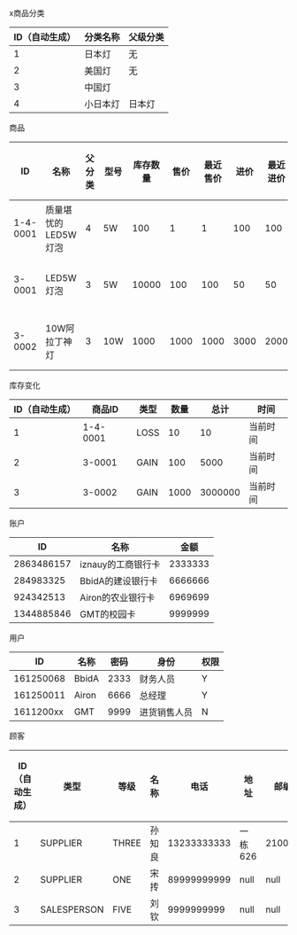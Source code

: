 x商品分类

| ID（自动生成） | 分类名称 | 父级分类 |
| -------- | ---- | ---- |
| 1        | 日本灯  | 无    |
| 2        | 美国灯  | 无    |
| 3        | 中国灯  |      |
| 4        | 小日本灯 | 日本灯  |

商品

| ID       | 名称           | 父分类  | 型号   | 库存数量  | 售价   | 最近售价 | 进价   | 最近进价 | 批次   | 批号   | 生产日期 |
| -------- | ------------ | ---- | ---- | ----- | ---- | ---- | ---- | ---- | ---- | ---- | ---- |
| 1-4-0001 | 质量堪忧的LED5W灯泡 | 4    | 5W   | 100   | 1    | 1    | 100  | 100  | 第一批  | 001  | 当前时间 |
| 3-0001   | LED5W灯泡      | 3    | 5W   | 10000 | 100  | 100  | 50   | 50   | 第二批  | 002  | 当前时间 |
| 3-0002   | 10W阿拉丁神灯     | 3    | 10W  | 1000  | 1000 | 1000 | 3000 | 2000 | 第一批  | 001  | 当前时间 |

库存变化

| ID（自动生成） | 商品ID     | 类型   | 数量   | 总计      | 时间   |
| -------- | -------- | ---- | ---- | ------- | ---- |
| 1        | 1-4-0001 | LOSS | 10   | 10      | 当前时间 |
| 2        | 3-0001   | GAIN | 100  | 5000    | 当前时间 |
| 3        | 3-0002   | GAIN | 1000 | 3000000 | 当前时间 |

账户

| ID         | 名称           | 金额      |
| ---------- | ------------ | ------- |
| 2863486157 | iznauy的工商银行卡 | 2333333 |
| 284983325  | BbidA的建设银行卡  | 6666666 |
| 924342513  | Airon的农业银行卡  | 6969699 |
| 1344885846 | GMT的校园卡      | 9999999 |

用户

| ID        | 名称    | 密码   | 身份     | 权限   |
| --------- | ----- | ---- | ------ | ---- |
| 161250068 | BbidA | 2333 | 财务人员   | Y    |
| 161250011 | Airon | 6666 | 总经理    | Y    |
| 1611200xx | GMT   | 9999 | 进货销售人员 | N    |

顾客

| ID（自动生成） | 类型          | 等级    | 名称   | 电话          | 地址    | 邮编     | 电子邮箱 | 应收额度 | 应收   | 应付    | 默认销售员 |
| -------- | ----------- | ----- | ---- | ----------- | ----- | ------ | ---- | ---- | ---- | ----- | ----- |
| 1        | SUPPLIER    | THREE | 孙知良  | 13233333333 | 一栋626 | 210046 | null | 1000 | 1000 | 0     | null  |
| 2        | SUPPLIER    | ONE   | 宋抟   | 89999999999 | null  | null   | null | 100  | 50   | 0     | null  |
| 3        | SALESPERSON | FIVE  | 刘钦   | 9999999999  | null  | null   | null | 0    | 0    | 10000 | null  |


